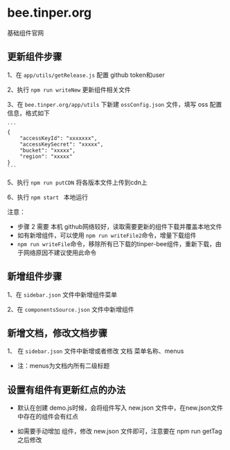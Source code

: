# bee.tinper.org

基础组件官网


## 更新组件步骤

1、在 `app/utils/getRelease.js` 配置 github token和user

2、执行 `npm run writeNew` 更新组件相关文件

3、在 `bee.tinper.org/app/utils` 下新建 `ossConfig.json` 文件，填写 oss 配置信息，格式如下

    ```
    {
        "accessKeyId": "xxxxxxx",
        "accessKeySecret": "xxxxx",
        "bucket": "xxxxx",
        "region": "xxxxx"
    }
    ```
5、执行 `npm run putCDN` 将各版本文件上传到cdn上

6、执行 `npm start ` 本地运行


注意：
- 步骤 2 需要 本机 github网络较好，读取需要更新的组件下载并覆盖本地文件
- 如有新增组件，可以使用 `npm run writeFile2`命令，增量下载组件
- `npm run writeFile`命令，移除所有已下载的tinper-bee组件，重新下载，由于网络原因不建议使用此命令


## 新增组件步骤

1、在 `sidebar.json` 文件中新增组件菜单

2、在 `componentsSource.json` 文件中新增组件


## 新增文档，修改文档步骤

1、 在 `sidebar.json` 文件中新增或者修改 文档 菜单名称、menus

- 注：menus为文档内所有二级标题


## 设置有组件有更新红点的办法

- 默认在创建 demo.js时候，会将组件写入 new.json 文件中，在new.json文件中存在的组件会有红点

- 如需要手动增加 组件，修改 new.json 文件即可，注意要在 npm run getTag 之后修改